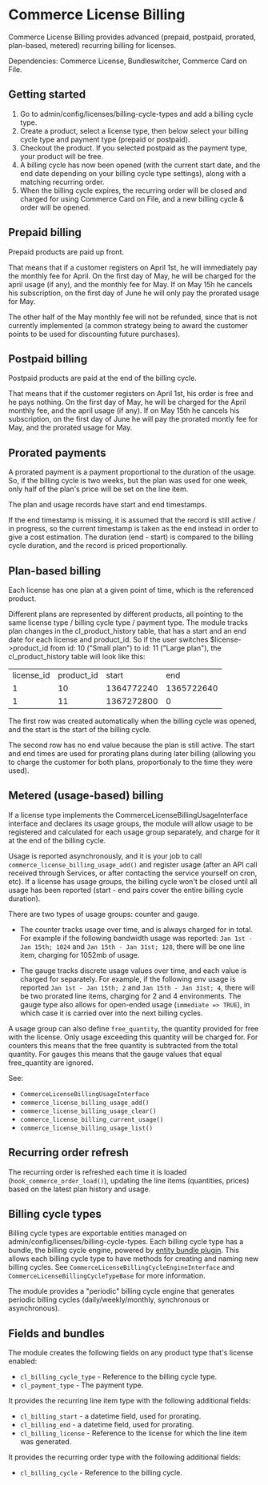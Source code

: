 Commerce License Billing
========================

Commerce License Billing provides advanced (prepaid, postpaid, prorated, plan-based, metered)
recurring billing for licenses.

Dependencies: Commerce License, Bundleswitcher, Commerce Card on File.

Getting started
---------------
1. Go to admin/config/licenses/billing-cycle-types and add a billing cycle type.
2. Create a product, select a license type, then below select your billing cycle type
and payment type (prepaid or postpaid).
3. Checkout the product. If you selected postpaid as the payment type, your product
will be free.
4. A billing cycle has now been opened (with the current start date, and the end date
depending on your billing cycle type settings), along with a matching recurring order.
5. When the billing cycle expires, the recurring order will be closed and charged for
using Commerce Card on File, and a new billing cycle & order will be opened.

Prepaid billing
---------------
Prepaid products are paid up front.

That means that if a customer registers on April 1st, he will immediately pay the
monthly fee for April. On the first day of May, he will be charged for the
april usage (if any), and the monthly fee for May. If on May 15h he cancels
his subscription, on the first day of June he will only pay the prorated
usage for May.

The other half of the May monthly fee will not be refunded, since that is
not currently implemented (a common strategy being to award the customer
points to be used for discounting future purchases).

Postpaid billing
----------------
Postpaid products are paid at the end of the billing cycle.

That means that if the customer registers on April 1st, his order is free and he pays
nothing. On the first day of May, he will be charged for the April monthly fee,
and the april usage (if any). If on May 15th he cancels his subscription, on the
first day of June he will pay the prorated montly fee for May, and the prorated usage
for May.

Prorated payments
-----------------
A prorated payment is a payment proportional to the duration of the usage.
So, if the billing cycle is two weeks, but the plan was used for one week,
only half of the plan's price will be set on the line item.

The plan and usage records have start and end timestamps.

If the end timestamp is missing, it is assumed that the record is still active / in progress,
so the current timestamp is taken as the end instead in order to give a cost estimation.
The duration (end - start) is compared to the billing cycle duration, and the record is priced proportionally.

Plan-based billing
------------------
Each license has one plan at a given point of time, which is the referenced product.

Different plans are represented by different products, all pointing to the
same license type / billing cycle type / payment type.
The module tracks plan changes in the cl_product_history table, that has a
start and an end date for each license and product_id.
So if the user switches $license->product_id from id: 10 ("Small plan") to
id: 11 ("Large plan"), the cl_product_history table will look like this:

<table>
    <tr>
        <td>license_id</td>
        <td>product_id</td>
        <td>start</td>
        <td>end</td>
    </tr>
    <tr>
        <td>1</td>
        <td>10</td>
        <td>1364772240</td>
        <td>1365722640</td>
    </tr>
    <tr>
        <td>1</td>
        <td>11</td>
        <td>1367272800</td>
        <td>0</td>
    </tr>
</table>

The first row was created automatically when the billing cycle was opened,
and the start is the start of the billing cycle.

The second row has no end value because the plan is still active.
The start and end times are used for prorating plans during later billing
(allowing you to charge the customer for both plans, proportionaly to the
time they were used).

Metered (usage-based) billing
-----------------------------
If a license type implements the CommerceLicenseBillingUsageInterface interface
and declares its usage groups, the module will allow usage to be
registered and calculated for each usage group separately, and charge for it
at the end of the billing cycle.

Usage is reported asynchronously, and it is your job to call
`commerce_license_billing_usage_add()` and register usage (after an API call
received through Services, or after contacting the service yourself on cron, etc).
If a license has usage groups, the billing cycle won't be closed until
all usage has been reported (start - end pairs cover the entire billing cycle
duration).

There are two types of usage groups: counter and gauge.

- The counter tracks usage over time, and is always charged for in total. 
For example if the following bandwidth usage was reported:
`Jan 1st - Jan 15th; 1024` and `Jan 15th - Jan 31st; 128`, there
will be one line item, charging for 1052mb of usage.

- The gauge tracks discrete usage values over time, and each
value is charged for separately. For example, if the following env
usage is reported `Jan 1st - Jan 15th; 2` and `Jan 15th - Jan 31st; 4`,
there will be two prorated line items, charging for 2 and 4 environments.
The gauge type also allows for open-ended usage (`immediate => TRUE`), in which
case it is carried over into the next billing cycles.

A usage group can also define `free_quantity`, the quantity provided for free
with the license. Only usage exceeding this quantity will be charged for.
For counters this means that the free quantity is subtracted from the total quantity.
For gauges this means that the gauge values that equal free_quantity are ignored.

See:

- `CommerceLicenseBillingUsageInterface`
- `commerce_license_billing_usage_add()`
- `commerce_license_billing_usage_clear()`
- `commerce_license_billing_current_usage()`
- `commerce_license_billing_usage_list()`

Recurring order refresh
-----------------------
The recurring order is refreshed each time it is loaded (`hook_commerce_order_load()`),
updating the line items (quantities, prices) based on the latest plan history and usage.

Billing cycle types
-------------------
Billing cycle types are exportable entities managed on admin/config/licenses/billing-cycle-types.
Each billing cycle type has a bundle, the billing cycle engine, powered by
[entity bundle plugin](https://drupal.org/project/entity_bundle_plugin).
This allows each billing cycle type to have methods for creating and naming new billing cycles.
See `CommerceLicenseBillingCycleEngineInterface` and `CommerceLicenseBillingCycleTypeBase`
for more information.

The module provides a "periodic" billing cycle engine that generates periodic
billing cycles (daily/weekly/monthly, synchronous or asynchronous).

Fields and bundles
------------------
The module creates the following fields on any product type that's license enabled:

- `cl_billing_cycle_type` - Reference to the billing cycle type.
- `cl_payment_type` - The payment type.

It provides the recurring line item type with the following additional fields:

- `cl_billing_start` - a datetime field, used for prorating.
- `cl_billing_end` - a datetime field, used for prorating.
- `cl_billing_license` - Reference to the license for which the line item was generated.

It provides the recurring order type with the following additional fields:

- `cl_billing_cycle` - Reference to the billing cycle.
